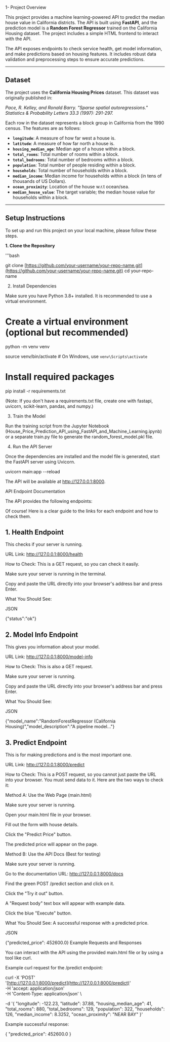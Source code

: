 1- Project Overview

This project provides a machine learning-powered API to predict the median house value in California districts. The API is built using **FastAPI**, and the prediction model is a **Random Forest Regressor** trained on the California Housing dataset. The project includes a simple HTML frontend to interact with the API.

The API exposes endpoints to check service health, get model information, and make predictions based on housing features. It includes robust data validation and preprocessing steps to ensure accurate predictions.

***
## Dataset
The project uses the **California Housing Prices** dataset. This dataset was originally published in:

*Pace, R. Kelley, and Ronald Barry. "Sparse spatial autoregressions." Statistics & Probability Letters 33.3 (1997): 291-297.*

Each row in the dataset represents a block group in California from the 1990 census. The features are as follows:
* **`longitude`**: A measure of how far west a house is.
* **`latitude`**: A measure of how far north a house is.
* **`housing_median_age`**: Median age of a house within a block.
* **`total_rooms`**: Total number of rooms within a block.
* **`total_bedrooms`**: Total number of bedrooms within a block.
* **`population`**: Total number of people residing within a block.
* **`households`**: Total number of households within a block.
* **`median_income`**: Median income for households within a block (in tens of thousands of US Dollars).
* **`ocean_proximity`**: Location of the house w.r.t ocean/sea.
* **`median_house_value`**: The target variable; the median house value for households within a block.

***
## Setup Instructions

To set up and run this project on your local machine, please follow these steps.

**1. Clone the Repository**

'''bash

git clone [https://github.com/your-username/your-repo-name.git](https://github.com/your-username/your-repo-name.git)
cd your-repo-name

2. Install Dependencies
   
Make sure you have Python 3.8+ installed. It is recommended to use a virtual environment.

# Create a virtual environment (optional but recommended)

python -m venv venv

source venv/bin/activate  # On Windows, use `venv\Scripts\activate`

# Install required packages

pip install -r requirements.txt

(Note: If you don't have a requirements.txt file, create one with fastapi, uvicorn, scikit-learn, pandas, and numpy.)

3. Train the Model
   
Run the training script from the Jupyter Notebook (House_Price_Prediction_API_using_FastAPI_and_Machine_Learning.ipynb) or a separate train.py file to generate the random_forest_model.pkl file.

4. Run the API Server
   
Once the dependencies are installed and the model file is generated, start the FastAPI server using Uvicorn.

uvicorn main:app --reload

The API will be available at http://127.0.0.1:8000.

API Endpoint Documentation

The API provides the following endpoints:

Of course! Here is a clear guide to the links for each endpoint and how to check them.

## 1. Health Endpoint
This checks if your server is running.

URL Link: http://127.0.0.1:8000/health

How to Check: This is a GET request, so you can check it easily.

Make sure your server is running in the terminal.

Copy and paste the URL directly into your browser's address bar and press Enter.

What You Should See:

JSON

{"status":"ok"}
## 2. Model Info Endpoint
This gives you information about your model.

URL Link: http://127.0.0.1:8000/model-info

How to Check: This is also a GET request.

Make sure your server is running.

Copy and paste the URL directly into your browser's address bar and press Enter.

What You Should See:

JSON

{"model_name":"RandomForestRegressor (California Housing)","model_description":"A pipeline model..."}
## 3. Predict Endpoint
This is for making predictions and is the most important one.

URL Link: http://127.0.0.1:8000/predict

How to Check: This is a POST request, so you cannot just paste the URL into your browser. You must send data to it. Here are the two ways to check it:

Method A: Use the Web Page (main.html)

Make sure your server is running.

Open your main.html file in your browser.

Fill out the form with house details.

Click the "Predict Price" button.

The predicted price will appear on the page.

Method B: Use the API Docs (Best for testing)

Make sure your server is running.

Go to the documentation URL: http://127.0.0.1:8000/docs

Find the green POST /predict section and click on it.

Click the "Try it out" button.

A "Request body" text box will appear with example data.

Click the blue "Execute" button.

What You Should See: A successful response with a predicted price.

JSON

{"predicted_price": 452600.0}
Example Requests and Responses

You can interact with the API using the provided main.html file or by using a tool like curl.

Example curl request for the /predict endpoint:

curl -X 'POST' \
  '[http://127.0.0.1:8000/predict](http://127.0.0.1:8000/predict)' \
  -H 'accept: application/json' \
  -H 'Content-Type: application/json' \
  
  -d '{
  "longitude": -122.23,
  "latitude": 37.88,
  "housing_median_age": 41,
  "total_rooms": 880,
  "total_bedrooms": 129,
  "population": 322,
  "households": 126,
  "median_income": 8.3252,
  "ocean_proximity": "NEAR BAY"
}'

Example successful response:

{
  "predicted_price": 452600.0
}
